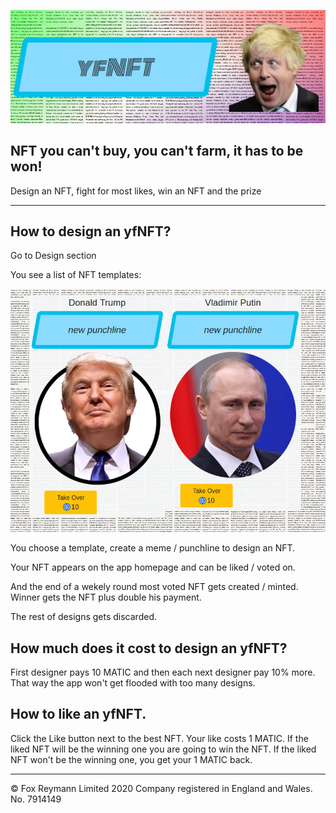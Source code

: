 ![](./assets/cover.png)

## NFT you can't buy, you can't farm, it has to be won!

Design an NFT, fight for most likes, win an NFT and the prize

------------

##  How to design an yfNFT?

Go to Design section

You see a list of NFT templates:

![](./assets/persons.png)

You choose a template, create a meme / punchline  to design an NFT.

Your NFT appears on the app homepage and can be liked / voted on.

And the end of a wekely round most voted NFT gets created / minted. Winner gets the NFT plus double his payment.

The rest of designs gets discarded.

## How much does it cost to design an yfNFT?

First designer pays 10 MATIC and then each next designer pay 10% more. That way the app won't get flooded with too many designs.

## How to like an yfNFT.

Click the Like button next to the best NFT. Your like costs 1 MATIC. If the liked NFT will be the winning one you are going to win the NFT. If the liked NFT won't be the winning one, you get your 1 MATIC back.

-----------
©️ Fox Reymann Limited 2020
Company registered in England and Wales. No. 7914149
